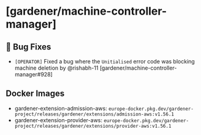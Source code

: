 # [gardener/machine-controller-manager]

## 🐛 Bug Fixes

- `[OPERATOR]` Fixed a bug where the `Unitialised` error code was blocking machine deletion by @rishabh-11 [gardener/machine-controller-manager#928]

## Docker Images
- gardener-extension-admission-aws: `europe-docker.pkg.dev/gardener-project/releases/gardener/extensions/admission-aws:v1.56.1`
- gardener-extension-provider-aws: `europe-docker.pkg.dev/gardener-project/releases/gardener/extensions/provider-aws:v1.56.1`
